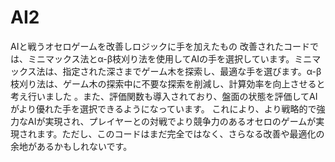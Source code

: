# AI2
AIと戦うオセロゲームを改善しロジックに手を加えたもの
改善されたコードでは、ミニマックス法とα-β枝刈り法を使用してAIの手を選択しています。ミニマックス法は、指定された深さまでゲーム木を探索し、最適な手を選びます。α-β枝刈り法は、ゲーム木の探索中に不要な探索を削減し、計算効率を向上させると考え行いました
。また、評価関数も導入されており、盤面の状態を評価してAIがより優れた手を選択できるようになっています。
これにより、より戦略的で強力なAIが実現され、プレイヤーとの対戦でより競争力のあるオセロのゲームが実現されます。ただし、このコードはまだ完全ではなく、さらなる改善や最適化の余地があるかもしれないです。
